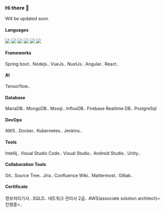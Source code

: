 ### Hi there 👋


Will be updated soon

<!--
**HOBOOK/HOBOOK** is a ✨ _special_ ✨ repository because its `README.md` (this file) appears on your GitHub profile.

Here are some ideas to get you started:

- 🔭 I’m currently working on ...
- 🌱 I’m currently learning ...
- 👯 I’m looking to collaborate on ...
- 🤔 I’m looking for help with ...
- 💬 Ask me about ...
- 📫 How to reach me: ...
- 😄 Pronouns: ...
- ⚡ Fun fact: ...
-->


#### Languages
<div>
  <img src="https://img.shields.io/badge/java-brightgreen?style=flat-square&logo=java&logoColor=white"/>
  <img src="https://img.shields.io/badge/javascript-brightgreen?style=flat-square&logo=javascript&logoColor=white"/>
  <img src="https://img.shields.io/badge/html5-brightgreen?style=flat-square&logo=html5&logoColor=white"/>
  <img src="https://img.shields.io/badge/css3-brightgreen?style=flat-square&logo=css3&logoColor=white"/>
  <img src="https://img.shields.io/badge/csharp-brightgreen?style=flat-square&logo=csharp&logoColor=white"/>
  <img src="https://img.shields.io/badge/python-brightgreen?style=flat-square&logo=python&logoColor=white"/>
</div>

#### Frameworks
<div>
  Spring boot.. Nodejs.. VueJs.. NuxtJs.. Angular.. React.. 
</div>

#### AI
<div>
  Tensorflow.. 
</div>

#### Database
<div>
  MariaDB.. MongoDB.. Mssql.. InfluxDB.. Firebase Realtime DB.. PostgreSql
</div>

#### DevOps
<div>
  AWS.. Docker.. Kubernetes.. Jenkins.. 
</div>

#### Tools
<div>
  Intellij.. Visual Studio Code.. Visual Studio.. Android Studio.. Unity.. 
</div>


#### Collaboration Tools
<div>
  Git.. Source Tree.. Jira.. Confluence Wiki.. Mattermost.. Gitlab..
</div>


#### Certificate
<div>
  정보처리기사.. SQLD.. 네트워크 관리사 2급.. AWS(associate solution architect)<진행중>..
</div>

